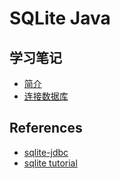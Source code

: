 # SQLite Java

## 学习笔记

- [简介](1_intro.md)
- [连接数据库](2_connect.md)

## References

- [sqlite-jdbc](https://github.com/xerial/sqlite-jdbc)
- [sqlite tutorial](https://www.sqlitetutorial.net/sqlite-java/)
